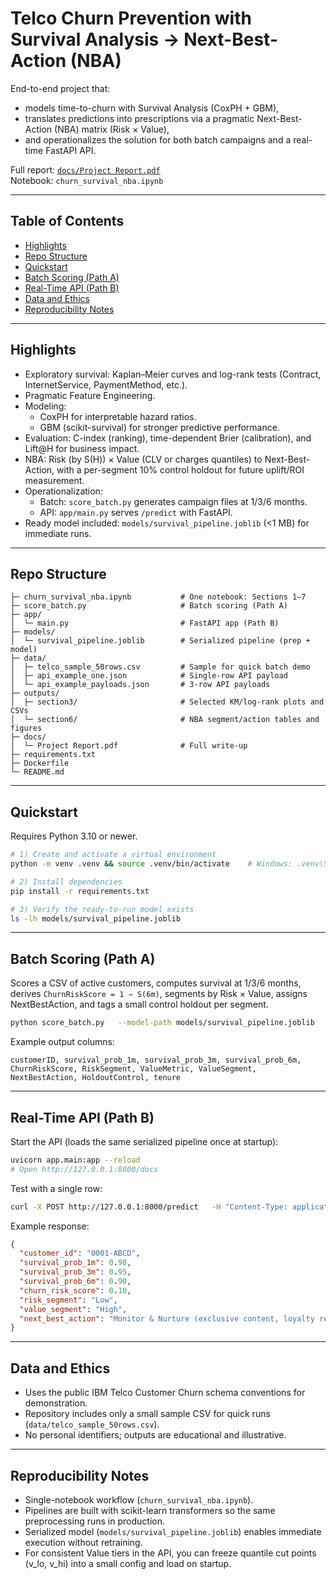 # Telco Churn Prevention with Survival Analysis → Next-Best-Action (NBA)

End-to-end project that:
- models time-to-churn with Survival Analysis (CoxPH + GBM),
- translates predictions into prescriptions via a pragmatic Next-Best-Action (NBA) matrix (Risk × Value),
- and operationalizes the solution for both batch campaigns and a real-time FastAPI API.

Full report: [`docs/Project Report.pdf`](docs/Project%20Report.pdf)  
Notebook: `churn_survival_nba.ipynb` 

---

## Table of Contents
- [Highlights](#highlights)
- [Repo Structure](#repo-structure)
- [Quickstart](#quickstart)
- [Batch Scoring (Path A)](#batch-scoring-path-a)
- [Real-Time API (Path B)](#real-time-api-path-b)
- [Data and Ethics](#data-and-ethics)
- [Reproducibility Notes](#reproducibility-notes)

---

## Highlights
- Exploratory survival: Kaplan–Meier curves and log-rank tests (Contract, InternetService, PaymentMethod, etc.).
- Pragmatic Feature Engineering.
- Modeling:
  - CoxPH for interpretable hazard ratios.
  - GBM (scikit-survival) for stronger predictive performance.
- Evaluation: C-index (ranking), time-dependent Brier (calibration), and Lift@H for business impact.
- NBA: Risk (by S(H)) × Value (CLV or charges quantiles) to Next-Best-Action, with a per-segment 10% control holdout for future uplift/ROI measurement.
- Operationalization:
  - Batch: `score_batch.py` generates campaign files at 1/3/6 months.
  - API: `app/main.py` serves `/predict` with FastAPI.
- Ready model included: `models/survival_pipeline.joblib` (<1 MB) for immediate runs.

---

## Repo Structure
```
├─ churn_survival_nba.ipynb           # One notebook: Sections 1–7
├─ score_batch.py                     # Batch scoring (Path A)
├─ app/
│  └─ main.py                         # FastAPI app (Path B)
├─ models/
│  └─ survival_pipeline.joblib        # Serialized pipeline (prep + model)
├─ data/
│  ├─ telco_sample_50rows.csv         # Sample for quick batch demo
│  ├─ api_example_one.json            # Single-row API payload
│  └─ api_example_payloads.json       # 3-row API payloads
├─ outputs/
│  ├─ section3/                       # Selected KM/log-rank plots and CSVs
│  └─ section6/                       # NBA segment/action tables and figures
├─ docs/
│  └─ Project Report.pdf              # Full write-up
├─ requirements.txt
├─ Dockerfile
└─ README.md
```

---

## Quickstart

Requires Python 3.10 or newer.

```bash
# 1) Create and activate a virtual environment
python -m venv .venv && source .venv/bin/activate    # Windows: .venv\Scripts\activate

# 2) Install dependencies
pip install -r requirements.txt

# 3) Verify the ready-to-run model exists
ls -lh models/survival_pipeline.joblib
```

---

## Batch Scoring (Path A)

Scores a CSV of active customers, computes survival at 1/3/6 months, derives `ChurnRiskScore = 1 − S(6m)`, segments by Risk × Value, assigns NextBestAction, and tags a small control holdout per segment.

```bash
python score_batch.py   --model-path models/survival_pipeline.joblib   --input-csv data/telco_sample_50rows.csv   --output-csv outputs/batch_scored.csv   --horizons 1 3 6   --risk-bands 0.70 0.90   --holdout-rate 0.10   --id-col customerID
```

Example output columns:
```
customerID, survival_prob_1m, survival_prob_3m, survival_prob_6m,
ChurnRiskScore, RiskSegment, ValueMetric, ValueSegment, NextBestAction, HoldoutControl, tenure
```

---

## Real-Time API (Path B)

Start the API (loads the same serialized pipeline once at startup):

```bash
uvicorn app.main:app --reload
# Open http://127.0.0.1:8000/docs
```

Test with a single row:

```bash
curl -X POST http://127.0.0.1:8000/predict   -H "Content-Type: application/json"   -d @data/api_example_one.json
```

Example response:
```json
{
  "customer_id": "0001-ABCD",
  "survival_prob_1m": 0.98,
  "survival_prob_3m": 0.95,
  "survival_prob_6m": 0.90,
  "churn_risk_score": 0.10,
  "risk_segment": "Low",
  "value_segment": "High",
  "next_best_action": "Monitor & Nurture (exclusive content, loyalty rewards)"
}
```

---

## Data and Ethics
- Uses the public IBM Telco Customer Churn schema conventions for demonstration.
- Repository includes only a small sample CSV for quick runs (`data/telco_sample_50rows.csv`).
- No personal identifiers; outputs are educational and illustrative.

---

## Reproducibility Notes
- Single-notebook workflow (`churn_survival_nba.ipynb`).
- Pipelines are built with scikit-learn transformers so the same preprocessing runs in production.
- Serialized model (`models/survival_pipeline.joblib`) enables immediate execution without retraining.
- For consistent Value tiers in the API, you can freeze quantile cut points (v_lo, v_hi) into a small config and load on startup.
